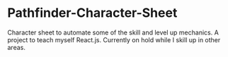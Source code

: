 # Pathfinder-Character-Sheet
Character sheet to automate some of the skill and level up mechanics. A project to teach myself React.js. Currently on hold while I skill up in other areas.
